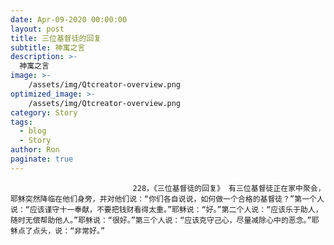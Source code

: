 ```yaml
---
date: Apr-09-2020 00:00:00
layout: post
title: 三位基督徒的回复
subtitle: 神寓之言
description: >-
  神寓之言
image: >-
    /assets/img/Qtcreator-overview.png
optimized_image: >-
    /assets/img/Qtcreator-overview.png
category: Story
tags:
  - blog
  - Story
author: Ron
paginate: true
---
```


							　　228，《三位基督徒的回复》 有三位基督徒正在家中聚会，耶稣突然降临在他们身旁，并对他们说：“你们各自说说，如何做一个合格的基督徒？”第一个人说：“应该谨守十一奉献，不要把钱财看得太重。”耶稣说：“好。”第二个人说：“应该乐于助人，随时无偿帮助他人。”耶稣说：“很好。”第三个人说：“应该克守己心，尽量减除心中的恶念。”耶稣点了点头，说：“非常好。”
							
							
						